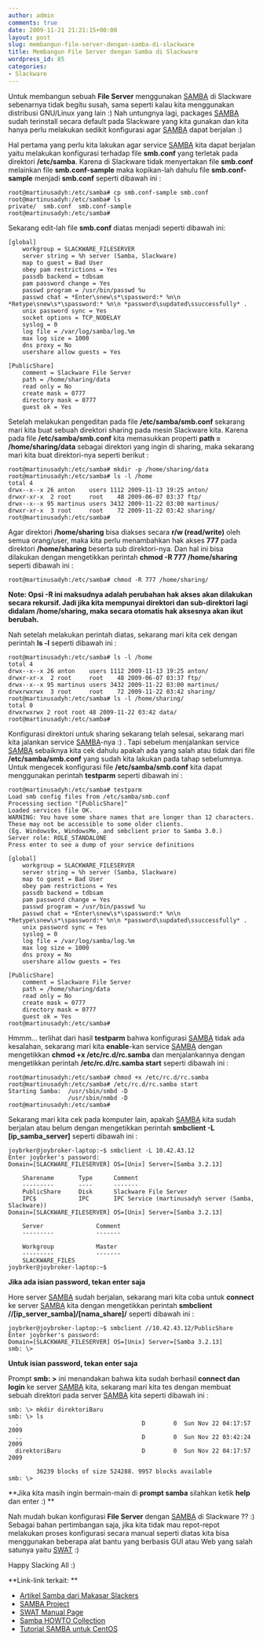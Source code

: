 ```yaml
---
author: admin
comments: true
date: 2009-11-21 21:21:15+00:00
layout: post
slug: membangun-file-server-dengan-samba-di-slackware
title: Membangun File Server dengan Samba di Slackware
wordpress_id: 85
categories:
- Slackware
---
```


Untuk membangun sebuah **File Server** menggunakan [SAMBA](http://www.samba.org) di Slackware sebenarnya tidak begitu susah, sama seperti kalau kita menggunakan distribusi GNU/Linux yang lain :) Nah untungnya lagi, packages [SAMBA](http://www.samba.org) sudah terinstall secara default pada Slackware yang kita gunakan dan kita hanya perlu melakukan sedikit konfigurasi agar [SAMBA](http://www.samba.org) dapat berjalan :)

Hal pertama yang perlu kita lakukan agar service [SAMBA](http://www.samba.org) kita dapat berjalan yaitu melakukan konfigurasi terhadap file **smb.conf** yang terletak pada direktori **/etc/samba**. Karena di Slackware tidak menyertakan file **smb.conf** melainkan file **smb.conf-sample** maka kopikan-lah dahulu file **smb.conf-sample** menjadi **smb.conf** seperti dibawah ini :

    
    
    root@martinusadyh:/etc/samba# cp smb.conf-sample smb.conf
    root@martinusadyh:/etc/samba# ls
    private/  smb.conf  smb.conf-sample
    root@martinusadyh:/etc/samba#
    



Sekarang edit-lah file **smb.conf** diatas menjadi seperti dibawah ini:

    
    
    [global]
    	workgroup = SLACKWARE_FILESERVER
    	server string = %h server (Samba, Slackware)
    	map to guest = Bad User
    	obey pam restrictions = Yes
    	passdb backend = tdbsam
    	pam password change = Yes
    	passwd program = /usr/bin/passwd %u
    	passwd chat = *Enter\snew\s*\spassword:* %n\n *Retype\snew\s*\spassword:* %n\n *password\supdated\ssuccessfully* .
    	unix password sync = Yes
    	socket options = TCP_NODELAY
    	syslog = 0
    	log file = /var/log/samba/log.%m
    	max log size = 1000
    	dns proxy = No
    	usershare allow guests = Yes
    
    [PublicShare]
    	comment = Slackware File Server
    	path = /home/sharing/data
    	read only = No
    	create mask = 0777
    	directory mask = 0777
    	guest ok = Yes
    


<!-- more -->
Setelah melakukan pengeditan pada file **/etc/samba/smb.conf** sekarang mari kita buat sebuah direktori sharing pada mesin Slackware kita. Karena pada file **/etc/samba/smb.conf** kita memasukkan properti **path = /home/sharing/data** sebagai direktori yang ingin di sharing, maka sekarang mari kita buat direktori-nya seperti berikut :

    
    
    root@martinusadyh:/etc/samba# mkdir -p /home/sharing/data
    root@martinusadyh:/etc/samba# ls -l /home
    total 4
    drwx--x--x 26 anton    users 1112 2009-11-13 19:25 anton/
    drwxr-xr-x  2 root     root    48 2009-06-07 03:37 ftp/
    drwx--x--x 95 martinus users 3432 2009-11-22 03:00 martinus/
    drwxr-xr-x  3 root     root    72 2009-11-22 03:42 sharing/
    root@martinusadyh:/etc/samba#
    



Agar direktori **/home/sharing** bisa diakses secara **r/w (read/write)** oleh semua orang/user, maka kita perlu menambahkan hak akses **777** pada direktori **/home/sharing** beserta sub direktori-nya. Dan hal ini bisa dilakukan dengan mengetikkan perintah **chmod -R 777 /home/sharing** seperti dibawah ini :

    
    
    root@martinusadyh:/etc/samba# chmod -R 777 /home/sharing/
    


**Note: Opsi -R ini maksudnya adalah perubahan hak akses akan dilakukan secara rekursif. Jadi jika kita mempunyai direktori dan sub-direktori lagi didalam /home/sharing, maka secara otomatis hak aksesnya akan ikut berubah.**

Nah setelah melakukan perintah diatas, sekarang mari kita cek dengan perintah **ls -l** seperti dibawah ini :

    
    
    root@martinusadyh:/etc/samba# ls -l /home
    total 4
    drwx--x--x 26 anton    users 1112 2009-11-13 19:25 anton/
    drwxr-xr-x  2 root     root    48 2009-06-07 03:37 ftp/
    drwx--x--x 95 martinus users 3432 2009-11-22 03:00 martinus/
    drwxrwxrwx  3 root     root    72 2009-11-22 03:42 sharing/
    root@martinusadyh:/etc/samba# ls -l /home/sharing/
    total 0
    drwxrwxrwx 2 root root 48 2009-11-22 03:42 data/
    root@martinusadyh:/etc/samba#
    



Konfigurasi direktori untuk sharing sekarang telah selesai, sekarang mari kita jalankan service [SAMBA](http://www.samba.org/)-nya :) . Tapi sebelum menjalankan service [SAMBA](http://www.samba.org/) sebaiknya kita cek dahulu apakah ada yang salah atau tidak dari file **/etc/samba/smb.conf** yang sudah kita lakukan pada tahap sebelumnya. Untuk mengecek konfigurasi file **/etc/samba/smb.conf** kita dapat menggunakan perintah **testparm** seperti dibawah ini :

    
    
    root@martinusadyh:/etc/samba# testparm
    Load smb config files from /etc/samba/smb.conf
    Processing section "[PublicShare]"
    Loaded services file OK.
    WARNING: You have some share names that are longer than 12 characters.
    These may not be accessible to some older clients.
    (Eg. Windows9x, WindowsMe, and smbclient prior to Samba 3.0.)
    Server role: ROLE_STANDALONE
    Press enter to see a dump of your service definitions
    
    [global]
    	workgroup = SLACKWARE_FILESERVER
    	server string = %h server (Samba, Slackware)
    	map to guest = Bad User
    	obey pam restrictions = Yes
    	passdb backend = tdbsam
    	pam password change = Yes
    	passwd program = /usr/bin/passwd %u
    	passwd chat = *Enter\snew\s*\spassword:* %n\n *Retype\snew\s*\spassword:* %n\n *password\supdated\ssuccessfully* .
    	unix password sync = Yes
    	syslog = 0
    	log file = /var/log/samba/log.%m
    	max log size = 1000
    	dns proxy = No
    	usershare allow guests = Yes
    
    [PublicShare]
    	comment = Slackware File Server
    	path = /home/sharing/data
    	read only = No
    	create mask = 0777
    	directory mask = 0777
    	guest ok = Yes
    root@martinusadyh:/etc/samba#
    



Hmmm... terlihat dari hasil **testparm** bahwa konfigurasi [SAMBA](http://www.samba.org/) tidak ada kesalahan, sekarang mari kita **enable**-kan service [SAMBA](http://www.samba.org/) dengan mengetikkan **chmod +x /etc/rc.d/rc.samba** dan menjalankannya dengan mengetikkan perintah **/etc/rc.d/rc.samba start** seperti dibawah ini :

    
    
    root@martinusadyh:/etc/samba# chmod +x /etc/rc.d/rc.samba
    root@martinusadyh:/etc/samba# /etc/rc.d/rc.samba start
    Starting Samba:  /usr/sbin/smbd -D
                     /usr/sbin/nmbd -D
    root@martinusadyh:/etc/samba#
    



Sekarang mari kita cek pada komputer lain, apakah [SAMBA](http://www.samba.org/) kita sudah berjalan atau belum dengan mengetikkan perintah **smbclient -L [ip_samba_server]** seperti dibawah ini :

    
    
    joybrker@joybroker-laptop:~$ smbclient -L 10.42.43.12
    Enter joybrker's password:
    Domain=[SLACKWARE_FILESERVER] OS=[Unix] Server=[Samba 3.2.13]
    
    	Sharename       Type      Comment
    	---------       ----      -------
    	PublicShare     Disk      Slackware File Server
    	IPC$            IPC       IPC Service (martinusadyh server (Samba, Slackware))
    Domain=[SLACKWARE_FILESERVER] OS=[Unix] Server=[Samba 3.2.13]
    
    	Server               Comment
    	---------            -------
    
    	Workgroup            Master
    	---------            -------
    	SLACKWARE_FILES
    joybrker@joybroker-laptop:~$
    


**Jika ada isian password, tekan enter saja**

Hore server [SAMBA](http://www.samba.org/) sudah berjalan, sekarang mari kita coba untuk **connect** ke server [SAMBA](http://www.samba.org/) kita dengan mengetikkan perintah **smbclient //[ip_server_samba]/[nama_share]/** seperti dibawah ini :

    
    
    joybrker@joybroker-laptop:~$ smbclient //10.42.43.12/PublicShare
    Enter joybrker's password:
    Domain=[SLACKWARE_FILESERVER] OS=[Unix] Server=[Samba 3.2.13]
    smb: \>
    


**Untuk isian password, tekan enter saja**

Prompt **smb: \>** ini menandakan bahwa kita sudah berhasil **connect dan login** ke server [SAMBA](http://www.samba.org/) kita, sekarang mari kita tes dengan membuat sebuah direktori pada server [SAMBA](http://www.samba.org/) kita seperti dibawah ini :

    
    
    smb: \> mkdir direktoriBaru
    smb: \> ls
      .                                   D        0  Sun Nov 22 04:17:57 2009
      ..                                  D        0  Sun Nov 22 03:42:24 2009
      direktoriBaru                       D        0  Sun Nov 22 04:17:57 2009
    
    		36239 blocks of size 524288. 9957 blocks available
    smb: \>
    


**Jika kita masih ingin bermain-main di **prompt samba** silahkan ketik **help** dan enter :) **

Nah mudah bukan konfigurasi **File Server** dengan [SAMBA](http://www.samba.org/) di Slackware ?? :) Sebagai bahan pertimbangan saja, jika kita tidak mau repot-repot melakukan proses konfigurasi secara manual seperti diatas kita bisa menggunakan beberapa alat bantu yang berbasis GUI atau Web yang salah satunya yaitu [SWAT](http://www.samba.org/samba/docs/man/Samba-HOWTO-Collection/SWAT.html) :)

Happy Slacking All :)

**Link-link terkait: **
- [Artikel Samba dari Makasar Slackers](http://makassar-slackers.org/samba)
- [SAMBA Project](http://www.samba.org/)
- [SWAT Manual Page](http://www.samba.org/samba/docs/man/Samba-HOWTO-Collection/SWAT.html)
- [Samba HOWTO Collection](http://www.samba.org/samba/docs/man/Samba-HOWTO-Collection/)
- [Tutorial SAMBA untuk CentOS](http://www.centos.org/docs/5/html/Deployment_Guide-en-US/ch-samba.html)
